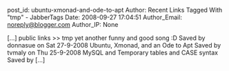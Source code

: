 post_id: ubuntu-xmonad-and-ode-to-apt
Author: Recent Links Tagged With "tmp" - JabberTags
Date: 2008-09-27 17:04:51
Author_Email: noreply@blogger.com
Author_IP: None

[...] public links >> tmp   yet another funny and good song :D Saved by donnasue on Sat 27-9-2008   Ubuntu, Xmonad, and an Ode to Apt Saved by tvmaly on Thu 25-9-2008   MySQL and Temporary tables and CASE syntax Saved by [...]
